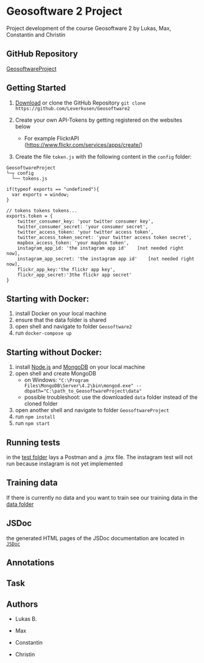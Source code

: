 # Geosoftware 2 Project
Project development of the course Geosoftware 2 by Lukas, Max, Constantin and Christin

## GitHub Repository
[GeosoftwareProject](https://github.com/Leverkusen/Geosoftware2)

## Getting Started

1. [Download](https://github.com/Leverkusen/Geosoftware2/archive/master.zip) or clone the GitHub Repository
``git clone https://github.com/Leverkusen/Geosoftware2``

2. Create your own API-Tokens by getting registered on the websites below
   * For example FlickrAPI (https://www.flickr.com/services/apps/create/)

3. Create the file ``token.js`` with the following content in the ``config`` folder:

```
GeosoftwareProject
└─┬ config
  └── tokens.js
```

```// hack to make "exports" available in the browser as globals
if(typeof exports == "undefined"){
  var exports = window;
}

// tokens tokens tokens...
exports.token = {
    twitter_consumer_key: 'your twitter consumer key',
    twitter_consumer_secret: 'your consumer secret',
    twitter_access_token: 'your twitter access token',
    twitter_access_token_secret: 'your twitter access token secret',
    mapbox_access_token: 'your mapbox token',
    instagram_app_id: 'the instagram app id'    [not needed right now],
    instagram_app_secret: 'the instagram app id'    [not needed right now],
    flickr_app_key:'the flickr app key',
    flickr_app_secret:'3the flickr app secret'
}
```

## Starting with Docker:
1. install Docker on your local machine
2. ensure that the data folder is shared
3. open shell and navigate to folder ``Geosoftware2``
4. run ``docker-compose up``


## Starting without Docker:
1. install [Node.js](https://nodejs.org/en/) and [MongoDB](https://www.mongodb.com/download-center/community?) on your local machine
2. open shell and create MongoDB
   * on Windows: ``"C:\Program Files\MongoDB\Server\4.2\bin\mongod.exe" --dbpath="C:\path_to_GeosoftwareProject\data"``
   * possible troubleshoot: use the downloaded ``data`` folder instead of the cloned folder
3. open another shell and navigate to folder ``GeosoftwareProject``
4. run ``npm install``
5. run ``npm start``

## Running tests
in the [test folder](/test) lays a Postman and a .jmx file. The instagram test will not run because instagram is not yet implemented

## Training data
If there is currently no data and you want to train see our training data in the [data folder](/data)
## JSDoc
the generated HTML pages of the JSDoc documentation are located in [``JSDoc``](../master/out)


## Annotations


## Task


## Authors

   * Lukas B.
   * Max
   * Constantin
   
   * Christin
